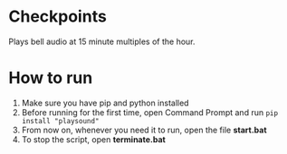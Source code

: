 # Checkpoints
Plays bell audio at 15 minute multiples of the hour. 


# How to run
1. Make sure you have pip and python installed
1. Before running for the first time, open Command Prompt and run `pip install "playsound"`
2. From now on, whenever you need it to run, open the file **start.bat**
3. To stop the script, open **terminate.bat**
